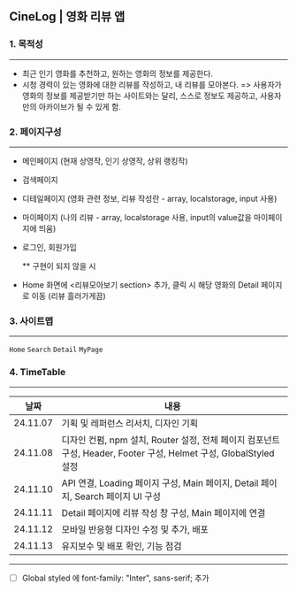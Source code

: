 ## CineLog | 영화 리뷰 앱

### 1. 목적성

---

- 최근 인기 영화를 추천하고, 원하는 영화의 정보를 제공한다.
- 시청 경력이 있는 영화에 대한 리뷰를 작성하고, 내 리뷰를 모아본다.
  => 사용자가 영화의 정보를 제공받기만 하는 사이트와는 달리, 스스로 정보도 제공하고, 사용자만의
  아카이브가 될 수 있게 함.

### 2. 페이지구성

---

- 메인페이지 (현재 상영작, 인기 상영작, 상위 랭킹작)
- 검색페이지
- 디테일페이지 (영화 관련 정보, 리뷰 작성란 - array, localstorage, input 사용)
- 마이페이지 (나의 리뷰 - array, localstorage 사용, input의 value값을 마이페이지에 띄움)
- 로그인, 회원가입

  \*\* 구현이 되지 않을 시

- Home 화면에 <리뷰모아보기 section> 추가, 클릭 시 해당 영화의 Detail 페이지로 이동 (리뷰 흘러가게끔)

### 3. 사이트맵

---

`Home` `Search` `Detail` `MyPage`

### 4. TimeTable

---

| 날짜       | 내용                                                                                  |
|------------|---------------------------------------------------------------------------------------|
| 24.11.07   | 기획 및 레퍼런스 리서치, 디자인 기획                                                    |
| 24.11.08   | 디자인 컨펌, npm 설치, Router 설정, 전체 페이지 컴포넌트 구성, Header, Footer 구성, Helmet 구성, GlobalStyled 설정 |
| 24.11.10   | API 연결, Loading 페이지 구성, Main 페이지, Detail 페이지, Search 페이지 UI 구성        |
| 24.11.11   | Detail 페이지에 리뷰 작성 창 구성, Main 페이지에 연결                                 |
| 24.11.12   | 모바일 반응형 디자인 수정 및 추가, 배포                                                |
| 24.11.13   | 유지보수 및 배포 확인, 기능 점검                                                      |

---

- [ ]   Global styled 에 font-family: "Inter", sans-serif; 추가
